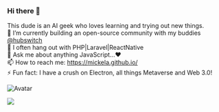 ### Hi there 👋
This dude is an AI geek who loves learning and trying out new things. <br />
🔭 I’m currently building an open-source community with my buddies <a href="https://github.com/hubswitch-africa">@hubswitch</a> <br />
🌱 I often hang out with PHP|Laravel|ReactNative <br />
💬 Ask me about anything JavaScript...❤ <br />
📫 How to reach me: https://mickela.github.io/ <br />
⚡ Fun fact: I have a crush on Electron, all things Metaverse and Web 3.0! <br />

![Avatar](https://media.tenor.com/images/dc545e5a0f93c9b2bf1d4f0af54ebbff/tenor.gif)

<img src="https://github-readme-streak-stats.herokuapp.com/?user=mickela&theme=radical"/>

<!--
**mickela/mickela** is a ✨ _special_ ✨ repository because its `README.md` (this file) appears on your GitHub profile.

Here are some ideas to get you started:

- 🔭 I’m currently working on ...
- 🌱 I’m currently learning ...
- 👯 I’m looking to collaborate on ...
- 🤔 I’m looking for help with ...
- 💬 Ask me about ...
- 📫 How to reach me: ...
- 😄 Pronouns: ...
- ⚡ Fun fact: ...
-->
